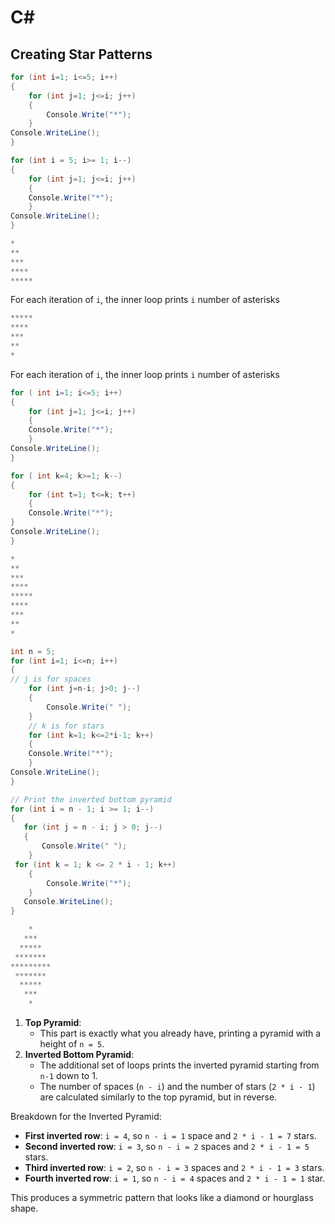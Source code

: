 # C#

## **Creating Star Patterns**

```csharp
for (int i=1; i<=5; i++)
{
	for (int j=1; j<=i; j++)
	{
		Console.Write("*");
	}
Console.WriteLine();
}
```

```csharp
for (int i = 5; i>= 1; i--)
{
	for (int j=1; j<=i; j++)
	{
	Console.Write("*");
	}
Console.WriteLine();
}
```

```csharp
*
**
***
****
*****
```

For each iteration of `i`, the inner loop prints `i` number of asterisks

```csharp
*****
****
***
**
*
```

For each iteration of `i`, the inner loop prints `i` number of asterisks

```csharp
for ( int i=1; i<=5; i++)
{
	for (int j=1; j<=i; j++)
	{
	Console.Write("*");
	}
Console.WriteLine();
}

for ( int k=4; k>=1; k--)
{
	for (int t=1; t<=k; t++)
	{
	Console.Write("*");
}
Console.WriteLine();
} 
```

```csharp
*
**
***
****
*****
****
***
**
*
```

```csharp
int n = 5;
for (int i=1; i<=n; i++)
{
// j is for spaces
	for (int j=n-i; j>0; j--)
	{
		Console.Write(" ");
	}
	// k is for stars
	for (int k=1; k<=2*i-1; k++)
	{
	Console.Write("*");
	}
Console.WriteLine();
}

// Print the inverted bottom pyramid
for (int i = n - 1; i >= 1; i--)
{
   for (int j = n - i; j > 0; j--)
   {
       Console.Write(" ");
    }
 for (int k = 1; k <= 2 * i - 1; k++)
    {
        Console.Write("*");
    }
   Console.WriteLine();
}
```

```csharp
    *
   ***
  *****
 *******
*********
 *******
  *****
   ***
    *
```

1. **Top Pyramid**:
    - This part is exactly what you already have, printing a pyramid with a height of `n = 5`.
2. **Inverted Bottom Pyramid**:
    - The additional set of loops prints the inverted pyramid starting from `n-1` down to 1.
    - The number of spaces (`n - i`) and the number of stars (`2 * i - 1`) are calculated similarly to the top pyramid, but in reverse.

Breakdown for the Inverted Pyramid:

- **First inverted row**: `i = 4`, so `n - i = 1` space and `2 * i - 1 = 7` stars.
- **Second inverted row**: `i = 3`, so `n - i = 2` spaces and `2 * i - 1 = 5` stars.
- **Third inverted row**: `i = 2`, so `n - i = 3` spaces and `2 * i - 1 = 3` stars.
- **Fourth inverted row**: `i = 1`, so `n - i = 4` spaces and `2 * i - 1 = 1` star.

This produces a symmetric pattern that looks like a diamond or hourglass shape.
